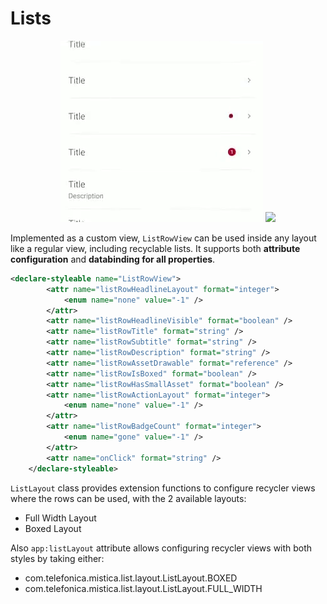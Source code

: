 # Lists

<p align="center">
   <img src="../../../../../../../../doc/images/lists/lists_1.gif" />
   <img src="../../../../../../../../doc/images/lists/lists_2.gif" />
</p>

Implemented as a custom view, `ListRowView` can be used inside any layout like a regular view, including recyclable lists. It supports both **attribute configuration** and **databinding for all properties**.

```xml
<declare-styleable name="ListRowView">
        <attr name="listRowHeadlineLayout" format="integer">
            <enum name="none" value="-1" />
        </attr>
        <attr name="listRowHeadlineVisible" format="boolean" />
        <attr name="listRowTitle" format="string" />
        <attr name="listRowSubtitle" format="string" />
        <attr name="listRowDescription" format="string" />
        <attr name="listRowAssetDrawable" format="reference" />
        <attr name="listRowIsBoxed" format="boolean" />
        <attr name="listRowHasSmallAsset" format="boolean" />
        <attr name="listRowActionLayout" format="integer">
            <enum name="none" value="-1" />
        </attr>
        <attr name="listRowBadgeCount" format="integer">
            <enum name="gone" value="-1" />
        </attr>
        <attr name="onClick" format="string" />
    </declare-styleable>
```

`ListLayout` class provides extension functions to configure recycler views where the rows can be used, with the 2 available layouts:
* Full Width Layout
* Boxed Layout

Also `app:listLayout` attribute allows configuring recycler views with both styles by taking either:
* com.telefonica.mistica.list.layout.ListLayout.BOXED
* com.telefonica.mistica.list.layout.ListLayout.FULL_WIDTH
